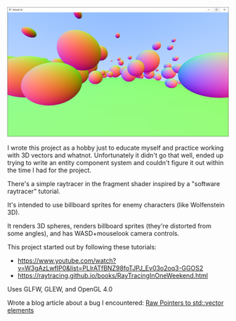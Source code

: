 ![game screenshot](screenshot.png)

I wrote this project as a hobby just to educate myself and practice working with 3D vectors and whatnot. Unfortunately it didn't go that well, ended up trying to write an entity component system and couldn't figure it out within the time I had for the project.

There's a simple raytracer in the fragment shader inspired by a "software raytracer" tutorial.

It's intended to use billboard sprites for enemy characters (like Wolfenstein 3D).

It renders 3D spheres, renders billboard sprites (they're distorted from some angles), and has WASD+mouselook camera controls.

This project started out by following these tutorials:

* https://www.youtube.com/watch?v=W3gAzLwfIP0&list=PLlrATfBNZ98foTJPJ_Ev03o2oq3-GGOS2
* https://raytracing.github.io/books/RayTracingInOneWeekend.html

Uses GLFW, GLEW, and OpenGL 4.0

Wrote a blog article about a bug I encountered: [Raw Pointers to std::vector elements](https://medium.com/@Carl_Maxwell/raw-pointers-to-std-vector-elements-bcf6b2f70747)
